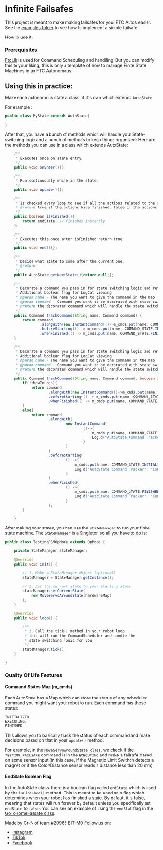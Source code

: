 # Infinite Failsafes

This project is meant to make making failsafes for your FTC Autos easier.
See the [examples folder](https://github.com/Cr-N/InfiniteFailsafes/tree/main/Examples) to see how to implement a simple failsafe.

How to use it:

### Prerequisites

[FtcLib](https://docs.ftclib.org/ftclib/installation) is used for Command Scheduling and handiling. But you can modify this to your liking, this is only a template of how to manage Finite State Machines in an FTC Autonomous.

## Using this in practice:

Make each autonomous state a class of it's own which extends ```AutoState``` 

For example :
```java
public class MyState extends AutoState{
  
}
```

After that, you have a bunch of methods which will handle your State-switching logic and a bunch of methods to keep things organized:
Here are the methods you can use in a class which extends AutoState:
```java
    /**
     * Executes once on state entry.
     */
    public void onEnter(){};

    /**
     * Run continuously while in the state.
     */
    public void update(){};

    /**
     * Is checked every loop to see if all the actions related to the state are done.
     * @return true if the actions have finished, false if the actions have NOT finished
     */
    public boolean isFinished(){
        return endState; // finishes instantly
    };

    /**
     * Executes this once after isFinished return true
     */
    public void end(){};

    /**
     * Decide what state to come after the current one.
     * @return
     */
    public AutoState getNextState(){return null;};

    /**
     * Decorate a command you pass in for state switching logic and return it
     * Additional boolean flag for LogCat viewing
     * @param name - The name you want to give the command in the map
     * @param command - Command you want to be decorated with state switching logic
     * @return the decorated command which will handle the state switching logic for m_cmds
     */
    public Command trackCommand(String name, Command command) {
        return command
                .alongWith(new InstantCommand(()->m_cmds.put(name, COMMAND_STATE.EXECUTING)))
                .beforeStarting(() -> m_cmds.put(name, COMMAND_STATE.INITIALIZED))
                .whenFinished(() -> m_cmds.put(name, COMMAND_STATE.FINISHED));
    }

    /**
     * Decorate a command you pass in for state switching logic and return it
     * Additional boolean flag for LogCat viewing
     * @param name - The name you want to give the command in the map
     * @param command - Command you want to be decorated with state switching logic
     * @return the decorated command which will handle the state switching logic for m_cmds
     */
    public Command trackCommand(String name, Command command, boolean showInLogs) {
        if(!showInLogs){
            return command
                    .alongWith(new InstantCommand(()->m_cmds.put(name, COMMAND_STATE.EXECUTING)))
                    .beforeStarting(() -> m_cmds.put(name, COMMAND_STATE.INITIALIZED))
                    .whenFinished(() -> m_cmds.put(name, COMMAND_STATE.FINISHED));
        }
        else{
            return command
                    .alongWith(
                            new InstantCommand(
                                    ()->{
                                        m_cmds.put(name, COMMAND_STATE.EXECUTING);
                                        Log.d("AutoState Command Tracker", "Command " + name + " is in EXECUTING State");
                                    }
                            )
                    )
                    .beforeStarting(
                            () ->{
                                m_cmds.put(name, COMMAND_STATE.INITIALIZED);
                                Log.d("AutoState Command Tracker", "Command " + name + " is in INITIALIZED State");
                            }
                    )
                    .whenFinished(
                            () ->{
                                m_cmds.put(name, COMMAND_STATE.FINISHED);
                                Log.d("AutoState Command Tracker", "Command " + name + " is in FINISHED State");
                            }
                    );
        }

    }
```
After making your states, you can use the ```StateManager``` to run your finite state machine.
The ```StateManager``` is a Singleton so all you have to do is:

```java 
public class TestingFSMOpMode extends OpMode {

    private StateManager stateManager;

    @Override
    public void init() {

        // 1. Make a StateManager object (optional)
        stateManager = StateManager.getInstance();
        
        // 2. Set the current state to your starting state
        stateManager.setCurrentState(
            new MoveServoAroundState(hardwareMap)
        );
    }

    @Override
    public void loop() {

        /**
         * 3. Call the tick() method in your robot loop
         * this will run the CommandScheduler and handle the
         * state switching logic for you,
         */
        stateManager.tick();
    }

}
```

### Quality Of Life Features

#### Command States Map (m_cmds)
Each AutoState has a Map which can store the status of any scheduled command you might want your robot to run.
Each command has these states: 
```java
INITIALIZED,
EXECUTING,
FINISHED
```
This allows you to basically track the status of each command and make decisions based on that in your ```update()``` method.

For example, in the [```MoveServoAroundState class```](https://github.com/Cr-N/InfiniteFailsafes/blob/main/Examples/MoveServoAroundState.java), we check if the ```TESTING_FAILSAFE``` command is in the ```EXECUTING``` and make a failsafe based on some sensor input (in this case, if the Magnetic Limit Swithch detects a magnet *or* if the Color/Distance sensor reads a distance less than 20 mm)

#### EndState Boolean Flag

In the AutoState class, there is a boolean flag called ```endState``` which is used by the ```isFinished()``` method. This is meant to be used as a flag which determines when your robot has finished a state. By defaut, it is false, meaning that states will run forever by default unless you specifically set ```endState``` to ```false```.
You can see an example of using the ```endStat``` flag in the [GoToHomeFailsafe class](https://github.com/Cr-N/InfiniteFailsafes/blob/main/Examples/GoToHomeFailsafe.java). 

Made by Cr-N of team #20965 BIT-MO
Follow us on:

- [Instagram](https://www.instagram.com/bitmo_robotics/) 
- [TikTok](https://www.tiktok.com/@bitmo_robotics)
- [Facebook](https://www.facebook.com/profile.php?id=100078726120191&__cft__[0]=AZXiuSxHPL1XO2EMJh-P9F0iY52bltwnCPstmCDY-snTj0NPNLn13C80LxWvjlnFhkase7OhRFGmYgA5DJ06Rs9bw73bLOUgap1O8XQr0LLT6aZynWX7TVXvoHIBro60mzc86pvjzPuik1G3CvuDYElrh5dk8A2u5kxNzwHxGOJP3FKjUb2RMf1qAay7di8yC70&__tn__=%3C%3C%2CP-R)
